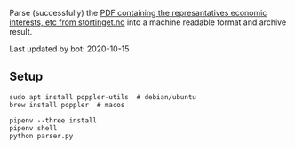 Parse (successfully) the [PDF containing the represantatives economic interests, etc from stortinget.no](https://www.stortinget.no/no/Stortinget-og-demokratiet/Representantene/Okonomiske-interesser/) into a machine readable format and archive result.

Last updated by bot: 2020-10-15

## Setup
    sudo apt install poppler-utils  # debian/ubuntu
    brew install poppler  # macos

    pipenv --three install
    pipenv shell
    python parser.py
